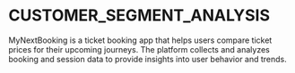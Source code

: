 # CUSTOMER_SEGMENT_ANALYSIS
MyNextBooking is a ticket booking app that helps users compare ticket prices for their upcoming journeys. The platform collects and analyzes booking and session data to provide insights into user behavior and trends.
